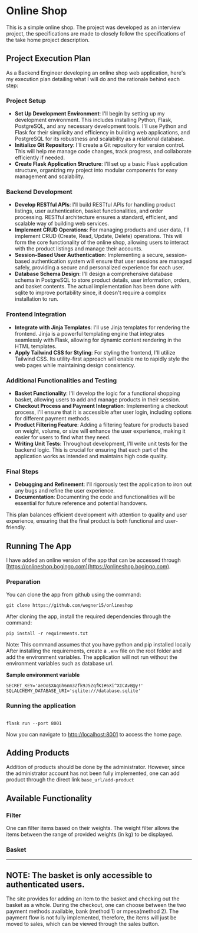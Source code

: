 # Online Shop

This is a simple online shop. The project was developed as an interview project, the specifications are made to closely follow the specifications of the take home project description.


## Project Execution Plan
As a Backend Engineer developing an online shop web application, here's my execution plan detailing what I will do and the rationale behind each step:

### Project Setup
- **Set Up Development Environment**: I'll begin by setting up my development environment. This includes installing Python, Flask, PostgreSQL, and any necessary development tools. I'll use Python and Flask for their simplicity and efficiency in building web applications, and PostgreSQL for its robustness and scalability as a relational database.
- **Initialize Git Repository**: I'll create a Git repository for version control. This will help me manage code changes, track progress, and collaborate efficiently if needed.
- **Create Flask Application Structure**: I'll set up a basic Flask application structure, organizing my project into modular components for easy management and scalability.

### Backend Development
- **Develop RESTful APIs**: I'll build RESTful APIs for handling product listings, user authentication, basket functionalities, and order processing. RESTful architecture ensures a standard, efficient, and scalable way of building web services.
- **Implement CRUD Operations**: For managing products and user data, I'll implement CRUD (Create, Read, Update, Delete) operations. This will form the core functionality of the online shop, allowing users to interact with the product listings and manage their accounts.
- **Session-Based User Authentication**: Implementing a secure, session-based authentication system will ensure that user sessions are managed safely, providing a secure and personalized experience for each user.
- **Database Schema Design**: I'll design a comprehensive database schema in PostgreSQL to store product details, user information, orders, and basket contents. The actual implementation has been done with sqlite to improve portability since, it doesn't require a complex installation to run.

### Frontend Integration
- **Integrate with Jinja Templates**: I'll use Jinja templates for rendering the frontend. Jinja is a powerful templating engine that integrates seamlessly with Flask, allowing for dynamic content rendering in the HTML templates.
- **Apply Tailwind CSS for Styling**: For styling the frontend, I'll utilize Tailwind CSS. Its utility-first approach will enable me to rapidly style the web pages while maintaining design consistency.

### Additional Functionalities and Testing
- **Basket Functionality**: I'll develop the logic for a functional shopping basket, allowing users to add and manage products in their session.
- **Checkout Process and Payment Integration**: Implementing a checkout process, I'll ensure that it is accessible after user login, including options for different payment methods.
- **Product Filtering Feature**: Adding a filtering feature for products based on weight, volume, or size will enhance the user experience, making it easier for users to find what they need.
- **Writing Unit Tests**: Throughout development, I'll write unit tests for the backend logic. This is crucial for ensuring that each part of the application works as intended and maintains high code quality.

### Final Steps
- **Debugging and Refinement**: I'll rigorously test the application to iron out any bugs and refine the user experience.
- **Documentation**: Documenting the code and functionalities will be essential for future reference and potential handovers.

This plan balances efficient development with attention to quality and user experience, ensuring that the final product is both functional and user-friendly.


## Running The App

I have added an online version of the app that can be accessed through [https://onlineshop.bogingo.com](https://onlineshop.bogingo.com).

### Preparation

You can clone the app from github using the command:
```commandline
git clone https://github.com/wegner15/onlineshop
```

After cloning the app, install the required dependencies through the command:

```commandline
pip install -r requirements.txt
```
Note: This command assumes that you have python and pip installed locally
After installing the requirements, create a `.env` file on the root folder and add the environment variables. 
The application will not  run without the environment variables such as database url.

**Sample environment variable**
```
SECRET_KEY='aeOo$XAqGh6nm3Zfk9J5ZqfKI#6Xi^XICAvB@y!'
SQLALCHEMY_DATABASE_URI='sqlite:///database.sqlite'
```

### Running the application

```commandline

flask run --port 8001
```
Now you can navigate to [http://localhost:8001](http://localhost:8001) to access the home page.

## Adding Products

Addition of products should be done by the administrator. However, since the administrator account has not been fully implemented, one can add product through 
the direct link `base_url/add-product`

## Available Functionality 
### Filter 
One can filter items based on their weights. The weight filter allows the items between the range of provided weights (in kg) to be displayed.


### Basket

---
**NOTE:**
The basket is only accessible to authenticated users.
---

The site provides for adding an item to the basket and checking out the basket as a whole.
During the checkout, one can choose between the two payment methods available, bank (method 1) or mpesa(method 2). 
The payment flow is not fully implemented, therefore, the items will just be moved to sales, which can be viewed through the sales button.


### 